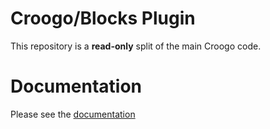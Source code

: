 # Croogo/Blocks Plugin

This repository is a **read-only** split of the main Croogo code.

# Documentation

Please see the [documentation](http://docs.croogo.org/3.0)
